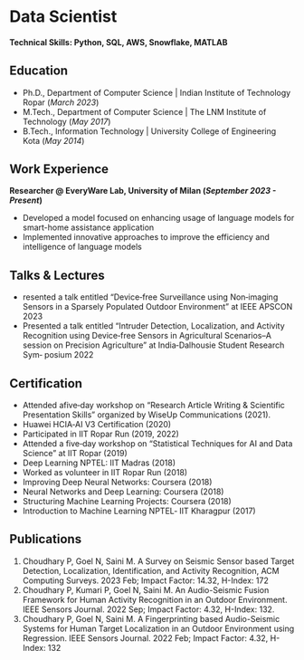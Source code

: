 # Data Scientist

#### Technical Skills: Python, SQL, AWS, Snowflake, MATLAB

## Education
- Ph.D., Department of Computer Science | Indian Institute of Technology Ropar (_March 2023_)								       		
- M.Tech., Department of Computer Science	| The LNM Institute of Technology (_May 2017_)	 			        		
- B.Tech., Information Technology | University College of Engineering Kota (_May 2014_)

## Work Experience
**Researcher @ EveryWare Lab, University of Milan (_September 2023 - Present_)**
- Developed a model focused on enhancing usage of language models for smart-home assistance application
- Implemented innovative approaches to improve the efficiency and intelligence of language models

## Talks & Lectures
- resented a talk entitled “Device‑free Surveillance using Non‑imaging Sensors in a Sparsely Populated Outdoor Environment” at IEEE APSCON 2023
- Presented a talk entitled “Intruder Detection, Localization, and Activity Recognition using Device‑free Sensors in Agricultural Scenarios–A session on Precision Agriculture” at India‑Dalhousie Student Research Sym‑
posium 2022

## Certification
- Attended afive‑day workshop on “Research Article Writing & Scientific Presentation Skills” organized by WiseUp Communications (2021).
- Huawei HCIA‑AI V3 Certification (2020)
- Participated in IIT Ropar Run (2019, 2022)
- Attended a five‑day workshop on “Statistical Techniques for AI and Data Science” at IIT Ropar (2019)
- Deep Learning NPTEL: IIT Madras (2018)
- Worked as volunteer in IIT Ropar Run (2018)
- Improving Deep Neural Networks: Coursera (2018)
- Neural Networks and Deep Learning: Coursera (2018)
- Structuring Machine Learning Projects: Coursera (2018)
- Introduction to Machine Learning NPTEL‑ IIT Kharagpur (2017)

## Publications
1. Choudhary P, Goel N, Saini M. A Survey on Seismic Sensor based Target Detection, Localization, Identification, and Activity Recognition, ACM Computing Surveys. 2023 Feb; Impact Factor: 14.32, H-Index: 172
2. Choudhary P, Kumari P, Goel N, Saini M. An Audio-Seismic Fusion Framework for Human Activity Recognition in an Outdoor Environment. IEEE Sensors Journal. 2022 Sep; Impact Factor: 4.32, H-Index: 132.
3. Choudhary P, Goel N, Saini M. A Fingerprinting based Audio-Seismic Systems for Human Target Localization in an Outdoor Environment using Regression. IEEE Sensors Journal. 2022 Feb; Impact Factor: 4.32, H-Index: 132

